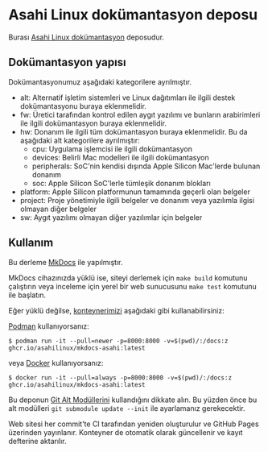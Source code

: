 # Asahi Linux dokümantasyon deposu
Burası [Asahi Linux dokümantasyon](https://asahilinux.org/docs/) deposudur.

## Dokümantasyon yapısı
Dokümantasyonumuz aşağıdaki kategorilere ayrılmıştır.

- alt: Alternatif işletim sistemleri ve Linux dağıtımları ile ilgili destek dokümantasyonu buraya eklenmelidir.
- fw: Üretici tarafından kontrol edilen aygıt yazılımı ve bunların arabirimleri ile ilgili dokümantasyon buraya eklenmelidir.
- hw: Donanım ile ilgili tüm dokümantasyon buraya eklenmelidir. Bu da aşağıdaki alt kategorilere ayrılmıştır:
    - cpu: Uygulama işlemcisi ile ilgili dokümantasyon
    - devices: Belirli Mac modelleri ile ilgili dokümantasyon
    - peripherals: SoC'nin kendisi dışında Apple Silicon Mac'lerde bulunan donanım
    - soc: Apple Silicon SoC'lerle tümleşik donanım blokları
- platform: Apple Silicon platformunun tamamında geçerli olan belgeler
- project: Proje yönetimiyle ilgili belgeler ve donanım veya yazılımla ilgisi olmayan diğer belgeler
- sw: Aygıt yazılımı olmayan diğer yazılımlar için belgeler

## Kullanım

Bu derleme [MkDocs](https://www.mkdocs.org/) ile yapılmıştır.

MkDocs cihazınızda yüklü ise, siteyi derlemek için `make build` komutunu çalıştırın veya inceleme için yerel bir web sunucusunu `make test` komutunu ile başlatın. 

 Eğer yüklü değilse, [konteynerimizi](https://github.com/AsahiLinux/docs/pkgs/container/mkdocs-asahi) aşağıdaki gibi kullanabilirsiniz:

[Podman](https://podman.io) kullanıyorsanız:

```
$ podman run -it --pull=newer -p=8000:8000 -v=$(pwd)/:/docs:z ghcr.io/asahilinux/mkdocs-asahi:latest
```

 veya [Docker](https://www.docker.com) kullanıyorsanız:
 
```
$ docker run -it --pull=always -p=8000:8000 -v=$(pwd)/:/docs:z ghcr.io/asahilinux/mkdocs-asahi:latest
```

Bu deponun [Git Alt Modüllerini](https://git-scm.com/book/en/v2/Git-Tools-Submodules) kullandığını dikkate alın. Bu yüzden önce bu alt modülleri `git submodule update --init` ile ayarlamanız gerekecektir.

Web sitesi her commit'te CI tarafından yeniden oluşturulur ve GitHub Pages üzerinden yayınlanır. Konteyner de otomatik olarak güncellenir ve kayıt defterine aktarılır.
